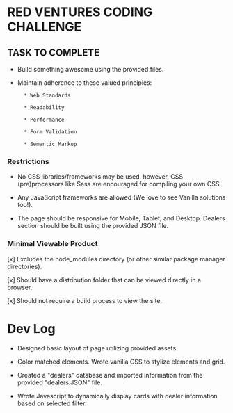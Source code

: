# RED VENTURES CODING CHALLENGE

## TASK TO COMPLETE

* Build something awesome using the provided files.

* Maintain adherence to these valued principles:

        * Web Standards

        * Readability

        * Performance

        * Form Validation

        * Semantic Markup

### Restrictions

* No CSS libraries/frameworks may be used, however, CSS (pre)processors like Sass are encouraged for compiling your own CSS.

* Any JavaScript frameworks are allowed (We love to see Vanilla solutions too!).

* The page should be responsive for Mobile, Tablet, and Desktop. Dealers section should be built using the provided JSON file.

### Minimal Viewable Product

[x] Excludes the node_modules directory (or other similar package manager directories).

[x] Should have a distribution folder that can be viewed directly in a browser.

[x] Should not require a build process to view the site.

# Dev Log

* Designed basic layout of page utilizing provided assets.

* Color matched elements. Wrote vanilla CSS to stylize elements and grid. 

* Created a "dealers" database and imported information from the provided "dealers.JSON" file.

* Wrote Javascript to dynamically display cards with dealer information based on selected filter. 

